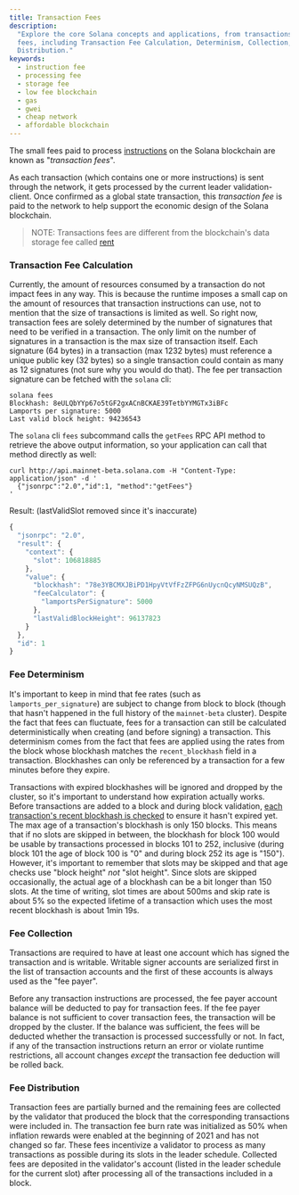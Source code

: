 ```yaml
---
title: Transaction Fees
description:
  "Explore the core Solana concepts and applications, from transactions to 
  fees, including Transaction Fee Calculation, Determinism, Collection, & 
  Distribution."
keywords:
  - instruction fee
  - processing fee
  - storage fee
  - low fee blockchain
  - gas
  - gwei
  - cheap network
  - affordable blockchain
---
```


The small fees paid to process [instructions](/docs/terminology.md#instruction)
on the Solana blockchain are known as "_transaction fees_".

As each transaction (which contains one or more instructions) is sent through
the network, it gets processed by the current leader validation-client. Once
confirmed as a global state transaction, this _transaction fee_ is paid to the
network to help support the economic design of the Solana blockchain.

> NOTE: Transactions fees are different from the blockchain's data storage fee
> called [rent](/docs/core/rent.md)

### Transaction Fee Calculation

Currently, the amount of resources consumed by a transaction do not impact fees
in any way. This is because the runtime imposes a small cap on the amount of
resources that transaction instructions can use, not to mention that the size of
transactions is limited as well. So right now, transaction fees are solely
determined by the number of signatures that need to be verified in a
transaction. The only limit on the number of signatures in a transaction is the
max size of transaction itself. Each signature (64 bytes) in a transaction (max
1232 bytes) must reference a unique public key (32 bytes) so a single
transaction could contain as many as 12 signatures (not sure why you would do
that). The fee per transaction signature can be fetched with the `solana` cli:

```shell
solana fees
Blockhash: 8eULQbYYp67o5tGF2gxACnBCKAE39TetbYYMGTx3iBFc
Lamports per signature: 5000
Last valid block height: 94236543
```

The `solana` cli `fees` subcommand calls the `getFees` RPC API method to
retrieve the above output information, so your application can call that method
directly as well:

```shell
curl http://api.mainnet-beta.solana.com -H "Content-Type: application/json" -d '
  {"jsonrpc":"2.0","id":1, "method":"getFees"}
'
```

Result: (lastValidSlot removed since it's inaccurate)

```js
{
  "jsonrpc": "2.0",
  "result": {
    "context": {
      "slot": 106818885
    },
    "value": {
      "blockhash": "78e3YBCMXJBiPD1HpyVtVfFzZFPG6nUycnQcyNMSUQzB",
      "feeCalculator": {
        "lamportsPerSignature": 5000
      },
      "lastValidBlockHeight": 96137823
    }
  },
  "id": 1
}
```

### Fee Determinism

It's important to keep in mind that fee rates (such as `lamports_per_signature`)
are subject to change from block to block (though that hasn't happened in the
full history of the `mainnet-beta` cluster). Despite the fact that fees can
fluctuate, fees for a transaction can still be calculated deterministically when
creating (and before signing) a transaction. This determinism comes from the
fact that fees are applied using the rates from the block whose blockhash
matches the `recent_blockhash` field in a transaction. Blockhashes can only be
referenced by a transaction for a few minutes before they expire.

Transactions with expired blockhashes will be ignored and dropped by the
cluster, so it's important to understand how expiration actually works. Before
transactions are added to a block and during block validation,
[each transaction's recent blockhash is checked](https://github.com/solana-labs/solana/blob/647aa926673e3df4443d8b3d9e3f759e8ca2c44b/runtime/src/bank.rs#L3482)
to ensure it hasn't expired yet. The max age of a transaction's blockhash is
only 150 blocks. This means that if no slots are skipped in between, the
blockhash for block 100 would be usable by transactions processed in blocks 101
to 252, inclusive (during block 101 the age of block 100 is "0" and during block
252 its age is "150"). However, it's important to remember that slots may be
skipped and that age checks use "block height" _not_ "slot height". Since slots
are skipped occasionally, the actual age of a blockhash can be a bit longer than
150 slots. At the time of writing, slot times are about 500ms and skip rate is
about 5% so the expected lifetime of a transaction which uses the most recent
blockhash is about 1min 19s.

### Fee Collection

Transactions are required to have at least one account which has signed the
transaction and is writable. Writable signer accounts are serialized first in
the list of transaction accounts and the first of these accounts is always used
as the "fee payer".

Before any transaction instructions are processed, the fee payer account balance
will be deducted to pay for transaction fees. If the fee payer balance is not
sufficient to cover transaction fees, the transaction will be dropped by the
cluster. If the balance was sufficient, the fees will be deducted whether the
transaction is processed successfully or not. In fact, if any of the transaction
instructions return an error or violate runtime restrictions, all account
changes _except_ the transaction fee deduction will be rolled back.

### Fee Distribution

Transaction fees are partially burned and the remaining fees are collected by
the validator that produced the block that the corresponding transactions were
included in. The transaction fee burn rate was initialized as 50% when inflation
rewards were enabled at the beginning of 2021 and has not changed so far. These
fees incentivize a validator to process as many transactions as possible during
its slots in the leader schedule. Collected fees are deposited in the
validator's account (listed in the leader schedule for the current slot) after
processing all of the transactions included in a block.
